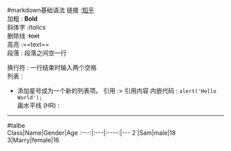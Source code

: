 #markdown基础语法
链接 :[知乎](zhihu.com)  
加粗 : **Bold**  
斜体字 :*Italics*  
删除线 :~~text~~  
高亮 :==text==  
段落 : 段落之间空一行

换行符 : 一行结束时输入两个空格  
列表 :
* 添加星号成为一个新的列表项。
引用 :> 引用内容
内嵌代码 : `alert('Hello World');`  
画水平线 (HR) :  
---

#talbe  
Class|Name|Gender|Age
:---:|:---|:----:|---
2    |Sam|male|18
3|Marry|female|16
